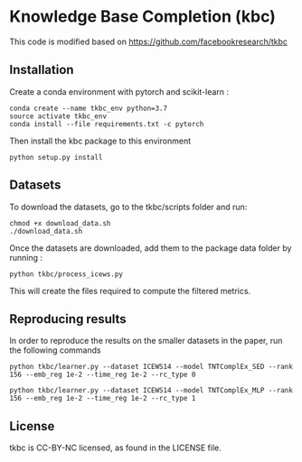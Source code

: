 # Knowledge Base Completion (kbc)
This code is modified based on https://github.com/facebookresearch/tkbc

## Installation
Create a conda environment with pytorch and scikit-learn :
```
conda create --name tkbc_env python=3.7
source activate tkbc_env
conda install --file requirements.txt -c pytorch
```

Then install the kbc package to this environment
```
python setup.py install
```

## Datasets

To download the datasets, go to the tkbc/scripts folder and run:
```
chmod +x download_data.sh
./download_data.sh
```

Once the datasets are downloaded, add them to the package data folder by running :
```
python tkbc/process_icews.py
```

This will create the files required to compute the filtered metrics.

## Reproducing results

In order to reproduce the results on the smaller datasets in the paper, run the following commands

```
python tkbc/learner.py --dataset ICEWS14 --model TNTComplEx_SED --rank 156 --emb_reg 1e-2 --time_reg 1e-2 --rc_type 0

python tkbc/learner.py --dataset ICEWS14 --model TNTComplEx_MLP --rank 156 --emb_reg 1e-2 --time_reg 1e-2 --rc_type 1
```




## License
tkbc is CC-BY-NC licensed, as found in the LICENSE file.
